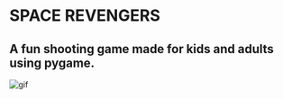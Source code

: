 # SPACE REVENGERS
## A fun shooting game made for kids and adults using pygame.
![gif](https://github.com/anto-pv/Space_Revengers/SpaceRevenger.gif)
